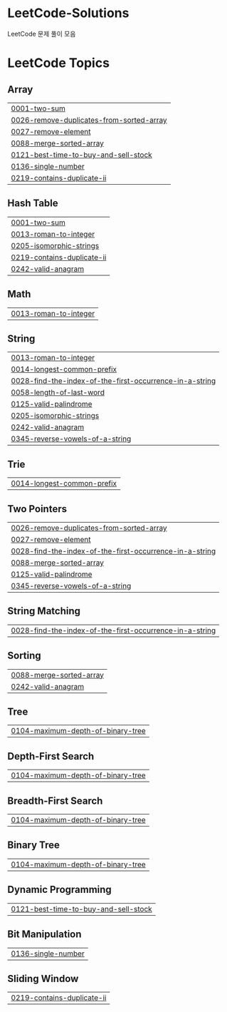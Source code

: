 # LeetCode-Solutions
LeetCode 문제 풀이 모음

<!---LeetCode Topics Start-->
# LeetCode Topics
## Array
|  |
| ------- |
| [0001-two-sum](https://github.com/kdy5487/LeetCode-Solutions/tree/master/0001-two-sum) |
| [0026-remove-duplicates-from-sorted-array](https://github.com/kdy5487/LeetCode-Solutions/tree/master/0026-remove-duplicates-from-sorted-array) |
| [0027-remove-element](https://github.com/kdy5487/LeetCode-Solutions/tree/master/0027-remove-element) |
| [0088-merge-sorted-array](https://github.com/kdy5487/LeetCode-Solutions/tree/master/0088-merge-sorted-array) |
| [0121-best-time-to-buy-and-sell-stock](https://github.com/kdy5487/LeetCode-Solutions/tree/master/0121-best-time-to-buy-and-sell-stock) |
| [0136-single-number](https://github.com/kdy5487/LeetCode-Solutions/tree/master/0136-single-number) |
| [0219-contains-duplicate-ii](https://github.com/kdy5487/LeetCode-Solutions/tree/master/0219-contains-duplicate-ii) |
## Hash Table
|  |
| ------- |
| [0001-two-sum](https://github.com/kdy5487/LeetCode-Solutions/tree/master/0001-two-sum) |
| [0013-roman-to-integer](https://github.com/kdy5487/LeetCode-Solutions/tree/master/0013-roman-to-integer) |
| [0205-isomorphic-strings](https://github.com/kdy5487/LeetCode-Solutions/tree/master/0205-isomorphic-strings) |
| [0219-contains-duplicate-ii](https://github.com/kdy5487/LeetCode-Solutions/tree/master/0219-contains-duplicate-ii) |
| [0242-valid-anagram](https://github.com/kdy5487/LeetCode-Solutions/tree/master/0242-valid-anagram) |
## Math
|  |
| ------- |
| [0013-roman-to-integer](https://github.com/kdy5487/LeetCode-Solutions/tree/master/0013-roman-to-integer) |
## String
|  |
| ------- |
| [0013-roman-to-integer](https://github.com/kdy5487/LeetCode-Solutions/tree/master/0013-roman-to-integer) |
| [0014-longest-common-prefix](https://github.com/kdy5487/LeetCode-Solutions/tree/master/0014-longest-common-prefix) |
| [0028-find-the-index-of-the-first-occurrence-in-a-string](https://github.com/kdy5487/LeetCode-Solutions/tree/master/0028-find-the-index-of-the-first-occurrence-in-a-string) |
| [0058-length-of-last-word](https://github.com/kdy5487/LeetCode-Solutions/tree/master/0058-length-of-last-word) |
| [0125-valid-palindrome](https://github.com/kdy5487/LeetCode-Solutions/tree/master/0125-valid-palindrome) |
| [0205-isomorphic-strings](https://github.com/kdy5487/LeetCode-Solutions/tree/master/0205-isomorphic-strings) |
| [0242-valid-anagram](https://github.com/kdy5487/LeetCode-Solutions/tree/master/0242-valid-anagram) |
| [0345-reverse-vowels-of-a-string](https://github.com/kdy5487/LeetCode-Solutions/tree/master/0345-reverse-vowels-of-a-string) |
## Trie
|  |
| ------- |
| [0014-longest-common-prefix](https://github.com/kdy5487/LeetCode-Solutions/tree/master/0014-longest-common-prefix) |
## Two Pointers
|  |
| ------- |
| [0026-remove-duplicates-from-sorted-array](https://github.com/kdy5487/LeetCode-Solutions/tree/master/0026-remove-duplicates-from-sorted-array) |
| [0027-remove-element](https://github.com/kdy5487/LeetCode-Solutions/tree/master/0027-remove-element) |
| [0028-find-the-index-of-the-first-occurrence-in-a-string](https://github.com/kdy5487/LeetCode-Solutions/tree/master/0028-find-the-index-of-the-first-occurrence-in-a-string) |
| [0088-merge-sorted-array](https://github.com/kdy5487/LeetCode-Solutions/tree/master/0088-merge-sorted-array) |
| [0125-valid-palindrome](https://github.com/kdy5487/LeetCode-Solutions/tree/master/0125-valid-palindrome) |
| [0345-reverse-vowels-of-a-string](https://github.com/kdy5487/LeetCode-Solutions/tree/master/0345-reverse-vowels-of-a-string) |
## String Matching
|  |
| ------- |
| [0028-find-the-index-of-the-first-occurrence-in-a-string](https://github.com/kdy5487/LeetCode-Solutions/tree/master/0028-find-the-index-of-the-first-occurrence-in-a-string) |
## Sorting
|  |
| ------- |
| [0088-merge-sorted-array](https://github.com/kdy5487/LeetCode-Solutions/tree/master/0088-merge-sorted-array) |
| [0242-valid-anagram](https://github.com/kdy5487/LeetCode-Solutions/tree/master/0242-valid-anagram) |
## Tree
|  |
| ------- |
| [0104-maximum-depth-of-binary-tree](https://github.com/kdy5487/LeetCode-Solutions/tree/master/0104-maximum-depth-of-binary-tree) |
## Depth-First Search
|  |
| ------- |
| [0104-maximum-depth-of-binary-tree](https://github.com/kdy5487/LeetCode-Solutions/tree/master/0104-maximum-depth-of-binary-tree) |
## Breadth-First Search
|  |
| ------- |
| [0104-maximum-depth-of-binary-tree](https://github.com/kdy5487/LeetCode-Solutions/tree/master/0104-maximum-depth-of-binary-tree) |
## Binary Tree
|  |
| ------- |
| [0104-maximum-depth-of-binary-tree](https://github.com/kdy5487/LeetCode-Solutions/tree/master/0104-maximum-depth-of-binary-tree) |
## Dynamic Programming
|  |
| ------- |
| [0121-best-time-to-buy-and-sell-stock](https://github.com/kdy5487/LeetCode-Solutions/tree/master/0121-best-time-to-buy-and-sell-stock) |
## Bit Manipulation
|  |
| ------- |
| [0136-single-number](https://github.com/kdy5487/LeetCode-Solutions/tree/master/0136-single-number) |
## Sliding Window
|  |
| ------- |
| [0219-contains-duplicate-ii](https://github.com/kdy5487/LeetCode-Solutions/tree/master/0219-contains-duplicate-ii) |
<!---LeetCode Topics End-->